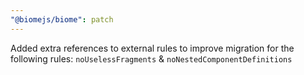 ```yaml
---
"@biomejs/biome": patch
---
```


Added extra references to external rules to improve migration for the following rules: `noUselessFragments` & `noNestedComponentDefinitions`
